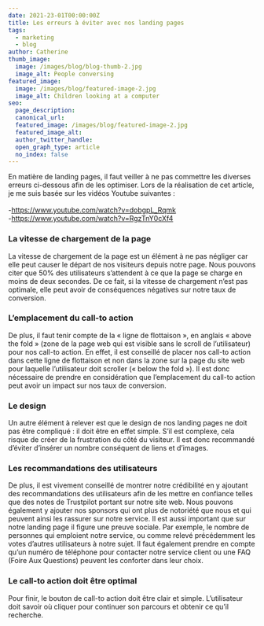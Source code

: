 ```yaml
---
date: 2021-23-01T00:00:00Z
title: Les erreurs à éviter avec nos landing pages
tags:
  - marketing
  - blog
author: Catherine
thumb_image:
  image: /images/blog/blog-thumb-2.jpg
  image_alt: People conversing
featured_image:
  image: /images/blog/featured-image-2.jpg
  image_alt: Children looking at a computer
seo:
  page_description:
  canonical_url:
  featured_image: /images/blog/featured-image-2.jpg
  featured_image_alt:
  author_twitter_handle:
  open_graph_type: article
  no_index: false
---
```


En matière de landing pages, il faut veiller à ne pas commettre les diverses erreurs ci-dessous afin de les optimiser. Lors de la réalisation de cet article, je me suis basée sur les vidéos Youtube suivantes : <br> <br>
-https://www.youtube.com/watch?v=dobgpL_Rqmk <br>
-https://www.youtube.com/watch?v=RgzTnY0cXf4
### La vitesse de chargement de la page

La vitesse de chargement de la page est un élément à ne pas négliger car elle peut causer le départ de nos visiteurs depuis notre page. Nous pouvons citer que 50% des utilisateurs s’attendent à ce que la page se charge en moins de deux secondes. De ce fait, si la vitesse de chargement n’est pas optimale, elle peut avoir de conséquences négatives sur notre taux de conversion. 

### L’emplacement du call-to action

De plus, il faut tenir compte de la « ligne de flottaison », en anglais « above the fold » (zone de la page web qui est visible sans le scroll de l’utilisateur) pour nos call-to action. En effet, il est conseillé de placer nos call-to action dans cette ligne de flottaison et non dans la zone sur la page du site web pour laquelle l’utilisateur doit scroller (« below the fold »). Il est donc nécessaire de prendre en considération que l’emplacement du call-to action peut avoir un impact sur nos taux de conversion.

### Le design

Un autre élément à relever est que le design de nos landing pages ne doit pas être compliqué : il doit être en effet simple. S’il est complexe, cela risque de créer de la frustration du côté du visiteur. Il est donc recommandé d’éviter d’insérer un nombre conséquent de liens et d’images.

### Les recommandations des utilisateurs

De plus, il est vivement conseillé de montrer notre crédibilité en y ajoutant des recommandations des utilisateurs afin de les mettre en confiance telles que des notes de Trustpilot portant sur notre site web. Nous pouvons également y ajouter nos sponsors qui ont plus de notoriété que nous et qui peuvent ainsi les rassurer sur notre service. 
Il est aussi important que sur notre landing page il figure une preuve sociale. Par exemple, le nombre de personnes qui emploient notre service, ou comme relevé précédemment les votes d’autres utilisateurs à notre sujet. Il faut également prendre en compte qu’un numéro de téléphone pour contacter notre service client ou une FAQ (Foire Aux Questions) peuvent les conforter dans leur choix.

### Le call-to action doit être optimal

Pour finir, le bouton de call-to action doit être clair et simple. L’utilisateur doit savoir où cliquer pour continuer son parcours et obtenir ce qu’il recherche.
